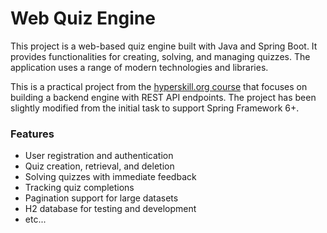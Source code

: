 # Web Quiz Engine

This project is a web-based quiz engine built with Java and Spring Boot. It provides functionalities for creating, solving, and managing quizzes. The application uses a range of modern technologies and libraries.    

This is a practical project from the [hyperskill.org course](https://hyperskill.org/projects/97?goal=7) that focuses on building a backend engine with REST API endpoints. The project has been slightly modified from the initial task to support Spring Framework 6+.

### Features

* User registration and authentication
* Quiz creation, retrieval, and deletion
* Solving quizzes with immediate feedback
* Tracking quiz completions
* Pagination support for large datasets
* H2 database for testing and development
* etc...